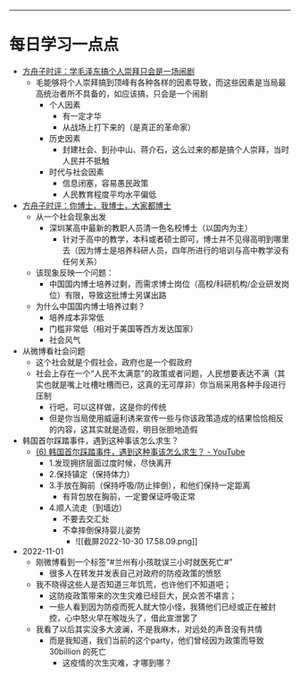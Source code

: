 







-----
# 每日学习一点点
- [方舟子时评：学毛泽东搞个人崇拜只会是一场闹剧](https://www.youtube.com/watch?v=n2yEfOJRbfo)
	- 毛能够将个人崇拜搞到顶峰有各种各样的因素导致，而这些因素是当局最高统治者所不具备的，如应该搞，只会是一个闹剧
		- 个人因素
			- 有一定才华
			- 从战场上打下来的（是真正的革命家）
		- 历史因素
			- 封建社会、到孙中山、蒋介石，这么过来的都是搞个人崇拜，当时人民并不抵触
		- 时代与社会因素
			- 信息闭塞，容易愚民政策
			- 人民教育程度平均水平偏低
- [方舟子时评：你博士，我博士，大家都博士](https://www.youtube.com/watch?v=9y90mt_c30w)
	- 从一个社会现象出发
		- 深圳某高中最新的教职人员清一色名校博士（以国内为主）
			- 针对于高中的教学，本科或者硕士即可，博士并不见得高明到哪里去（因为博士是培养科研人员，四年所进行的培训与高中教学没有任何关系）
	- 该现象反映一个问题：
		- 中国国内博士培养过剩，而需求博士岗位（高校/科研机构/企业研发岗位）有限，导致这批博士另谋出路
	- 为什么中国国内博士培养过剩？
		- 培养成本非常低
		- 门槛非常低（相对于美国等西方发达国家）
		- 社会风气
- 从微博看社会问题
	- 这个社会就是个假社会，政府也是一个假政府
	- 社会上存在一个“人民不太满意”的政策或者问题，人民想要表达不满（其实也就是嘴上吐槽吐槽而已，这真的无可厚非）你当局采用各种手段进行压制
		- 行吧，可以这样做，这是你的传统
		- 但是你当局使用威逼利诱来宣传一些与你该政策造成的结果恰恰相反的内容，这其实就是造假，明目张胆地造假
- 韩国首尔踩踏事件，遇到这种事该怎么求生？
	- [(6) 韩国首尔踩踏事件，遇到这种事该怎么求生？ - YouTube](https://www.youtube.com/watch?v=Wdu0KvWdR_4)
		- 1.发现拥挤层面过度时候，尽快离开
		- 2.保持镇定（保持体力）
		- 3.手放在胸前（保持呼吸/防止摔倒），和他们保持一定距离
			- 有背包放在胸前，一定要保证呼吸正常
		- 4.顺人流走（到墙边）
			- 不要去交汇处
			- 不幸摔倒保持婴儿姿势
				- ![[截屏2022-10-30 17.58.09.png]]
- 2022-11-01
	- 刚微博看到一个标签“#兰州有小孩耽误三小时就医死亡#”
		- 很多人在转发并发表自己对政府的防疫政策的愤怒
	- 我不晓得这些人是否知道三年饥荒，也许他们不知道吧；
		- 这防疫政策带来的次生灾难已经巨大，民众苦不堪言；
		- 一些人看到因为防疫而死人就大惊小怪，我猜他们已经或正在被封控，心中怒火早在喉咙头了，借此宣泄罢了
	- 我看了以后其实没多大波澜，不是我麻木，对远处的声音没有共情
		- 而是我知道，我们当前的这个party，他们曾经因为政策而导致30billion 的死亡
			- 这疫情的次生灾难，才哪到哪？